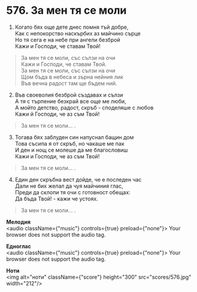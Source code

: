 # 576. За мен тя се моли  

1. Когато бях още дете днес помня тъй добре,  
Как с непокорство наскърбих аз майчино сърце  
Но тя сега е на небе при ангели безброй  
Кажи и Господи, че ставам Твой!  

> За мен тя се моли, със сълзи на очи  
> Кажи и Господи, че ставам Твой.  
> За мен тя се моли, със сълзи на очи  
> Щом бъда в небеса и зърна нейния лик  
> Във вечна радост там ще бъдем ний.  

2. Във своеволия безброй създавах и сълзи  
А тя с търпение безкрай все още ме люби,  
А мойто детство, радост, скръб - споделяше с любов  
Кажи й Господи, че аз съм Твой!  

> За мен тя се моли... .  

3. Тогава бях заблуден син напуснал бащин дом  
Това съсипа я от скръб, но чакаше ме пак  
И ден и нощ се молеше да ме благословиш  
Кажи и Господи, че аз съм Твой!  

> За мен тя се моли... .  

4. Един ден скръбна вест дойде, че е последен час  
Дали не бих желал да чуя майчиния глас,  
Преди да склопи тя очи с готовност обещах:  
Да бъда Твой! - кажи че устоях.  

> За мен тя се моли... .  

__Мелодия__  
<audio className={"music"} controls={true} preload={"none"}><source src="mp3/576.mp3" type="audio/mpeg"/>
Your browser does not support the audio tag.
</audio>  

__Едноглас__  
<audio className={"music"} controls={true} preload={"none"}><source src="transp/576.mp3" type="audio/mpeg"/>
Your browser does not support the audio tag.
</audio>  

__Ноти__  
<img alt="ноти" className={"score"} height="300" src="scores/576.jpg" width="212"/>
